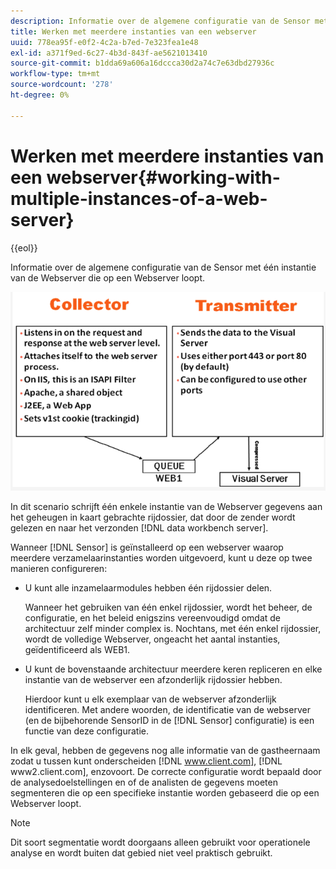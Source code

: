 ```yaml
---
description: Informatie over de algemene configuratie van de Sensor met één instantie van de Webserver die op een Webserver loopt.
title: Werken met meerdere instanties van een webserver
uuid: 778ea95f-e0f2-4c2a-b7ed-7e323fea1e48
exl-id: a371f9ed-6c27-4b3d-843f-ae5621013410
source-git-commit: b1dda69a606a16dccca30d2a74c7e63dbd27936c
workflow-type: tm+mt
source-wordcount: '278'
ht-degree: 0%

---
```


# Werken met meerdere instanties van een webserver{#working-with-multiple-instances-of-a-web-server}

{{eol}}

Informatie over de algemene configuratie van de Sensor met één instantie van de Webserver die op een Webserver loopt.

![](assets/web_inst.png)

In dit scenario schrijft één enkele instantie van de Webserver gegevens aan het geheugen in kaart gebrachte rijdossier, dat door de zender wordt gelezen en naar het verzonden [!DNL data workbench server].

Wanneer [!DNL Sensor] is geïnstalleerd op een webserver waarop meerdere verzamelaarinstanties worden uitgevoerd, kunt u deze op twee manieren configureren:

* U kunt alle inzamelaarmodules hebben één rijdossier delen.

   Wanneer het gebruiken van één enkel rijdossier, wordt het beheer, de configuratie, en het beleid enigszins vereenvoudigd omdat de architectuur zelf minder complex is. Nochtans, met één enkel rijdossier, wordt de volledige Webserver, ongeacht het aantal instanties, geïdentificeerd als WEB1.

* U kunt de bovenstaande architectuur meerdere keren repliceren en elke instantie van de webserver een afzonderlijk rijdossier hebben.

   Hierdoor kunt u elk exemplaar van de webserver afzonderlijk identificeren. Met andere woorden, de identificatie van de webserver (en de bijbehorende SensorID in de [!DNL Sensor] configuratie) is een functie van deze configuratie.

In elk geval, hebben de gegevens nog alle informatie van de gastheernaam zodat u tussen kunt onderscheiden [!DNL www.client.com], [!DNL www2.client.com], enzovoort. De correcte configuratie wordt bepaald door de analysedoelstellingen en of de analisten de gegevens moeten segmenteren die op een specifieke instantie worden gebaseerd die op een Webserver loopt.

>[!NOTE]
>
>Dit soort segmentatie wordt doorgaans alleen gebruikt voor operationele analyse en wordt buiten dat gebied niet veel praktisch gebruikt.
